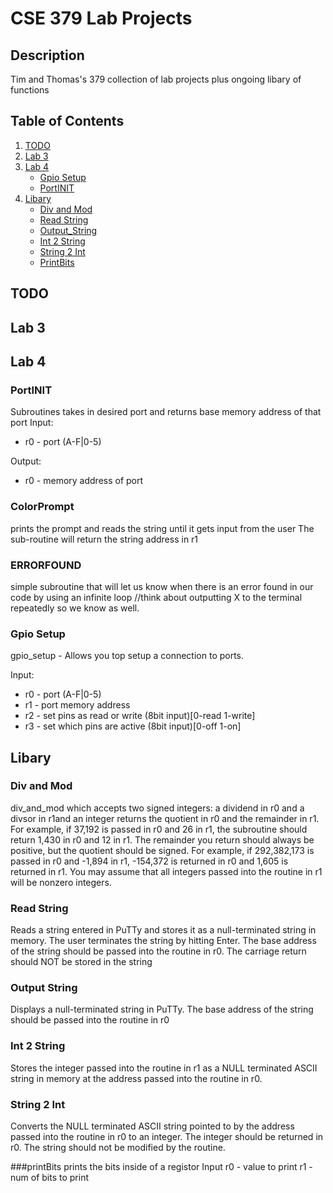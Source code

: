 # CSE 379 Lab Projects

## Description
Tim and Thomas's 379 collection of lab projects plus ongoing libary of functions

## Table of Contents

1. [TODO](#todo)
2. [Lab 3](#lab-3)
3. [Lab 4](#lab-4)
    - [Gpio Setup](#gpio-setup)
    - [PortINIT](#portINIT)
4. [Libary](#libary)
    - [Div and Mod](#div-and-mod)
    - [Read String](#read-string)
    - [Output_String](#output-string)
    - [Int 2 String](#int2string)
    - [String 2 Int](#string-2-int)
    - [PrintBits](#printBits )

## TODO


## Lab 3

## Lab 4
### PortINIT
Subroutines takes in desired port and returns base memory address of that port
Input:
* r0 - port (A-F|0-5)

Output:
* r0 - memory address of port

### ColorPrompt
prints the prompt and reads the string until it gets input from the user
The sub-routine will return the string address in r1

### ERRORFOUND
simple subroutine that will let us know when there is an error found in our code by using an infinite loop
//think about outputting X to the terminal repeatedly so we know as well.

### Gpio Setup
gpio_setup - Allows you top setup a connection to ports.

Input:  
* r0 - port (A-F|0-5)
* r1 - port memory address
* r2 - set pins as read or write (8bit input)[0-read 1-write]
* r3 - set which pins are active (8bit input)[0-off  1-on]

## Libary

### Div and Mod
div_and_mod which accepts two signed integers: a
dividend in r0 and a divsor in r1and an integer returns the quotient in r0 and the remainder in r1. For
example, if 37,192 is passed in r0 and 26 in r1, the subroutine should return 1,430 in r0 and 12 in r1. The
remainder you return should always be positive, but the quotient should be signed. For example, if
292,382,173 is passed in r0 and -1,894 in r1, -154,372 is returned in r0 and 1,605 is returned in r1. You
may assume that all integers passed into the routine in r1 will be nonzero integers. 

### Read String
Reads a string entered in PuTTy and stores it as a null-terminated string in memory.
The user terminates the string by hitting Enter. The base address of the string should be passed
into the routine in r0. The carriage return should NOT be stored in the string

### Output String
Displays a null-terminated string in PuTTy. The base address of the string should be
passed into the routine in r0

### Int 2 String
Stores the integer passed into the routine in r1 as a NULL terminated ASCII string in memory
at the address passed into the routine in r0.

### String 2 Int
Converts the NULL terminated ASCII string pointed to by the address passed into the routine in
r0 to an integer. The integer should be returned in r0. The string should not be modified by the routine.

###printBits 
prints the bits inside of a registor
Input	   r0 - value to print
		   r1 - num of bits to print
